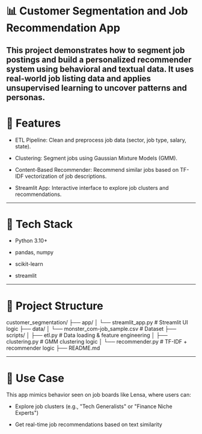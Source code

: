 # 📊 Customer Segmentation and Job Recommendation App


This project demonstrates how to segment job postings and build a personalized recommender system using behavioral and textual data. It uses real-world job listing data and applies unsupervised learning to uncover patterns and personas.
----

# 🚀 Features
- ETL Pipeline: Clean and preprocess job data (sector, job type, salary, state).

- Clustering: Segment jobs using Gaussian Mixture Models (GMM).

- Content-Based Recommender: Recommend similar jobs based on TF-IDF vectorization of job descriptions.

- Streamlit App: Interactive interface to explore job clusters and recommendations.

----

# 🧠 Tech Stack

- Python 3.10+

- pandas, numpy

- scikit-learn

- streamlit

---

# 📁 Project Structure

customer_segmentation/
├── app/
│   └── streamlit_app.py            # Streamlit UI logic
├── data/
│   └── monster_com-job_sample.csv # Dataset
├── scripts/
│   ├── etl.py                      # Data loading & feature engineering
│   ├── clustering.py               # GMM clustering logic
│   └── recommender.py              # TF-IDF + recommender logic
├── README.md


---

# 📌 Use Case

This app mimics behavior seen on job boards like Lensa, where users can:

- Explore job clusters (e.g., "Tech Generalists" or "Finance Niche Experts")

- Get real-time job recommendations based on text similarity
